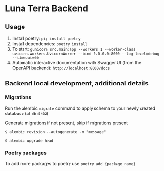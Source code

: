 # Luna Terra Backend

## Usage
1. Install poetry: `pip install poetry`
2. Install dependencies: `poetry install`
3. To start: `gunicorn src.main:app --workers 1 --worker-class uvicorn.workers.UvicornWorker --bind 0.0.0.0:8000 --log-level=debug --timeout=60`
4. Automatic interactive documentation with Swagger UI (from the OpenAPI backend): `http://localhost:8000/docs`

## Backend local development, additional details

### Migrations
Run the alembic `migrate` command to apply schema to your newly created database (at `db:5432`)

Generate migrations if not present, skip if migrations present
```console
$ alembic revision --autogenerate -m "message"

```
```console
$ alembic upgrade head
```

### Poetry packages
To add more packages to poetry use `poetry add {package_name}`